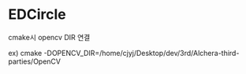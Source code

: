 # EDCircle

cmake시 opencv DIR 연결

ex)
cmake -DOPENCV_DIR=/home/cjyj/Desktop/dev/3rd/Alchera-third-parties/OpenCV
